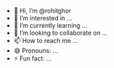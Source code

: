 - 👋 Hi, I’m @rohitghor
- 👀 I’m interested in ...
- 🌱 I’m currently learning ...
- 💞️ I’m looking to collaborate on ...
- 📫 How to reach me ...
- 😄 Pronouns: ...
- ⚡ Fun fact: ...

<!---
rohitghor/rohitghor is a ✨ special ✨ repository because its `README.md` (this file) appears on your GitHub profile.
You can click the Preview link to take a look at your changes.
--->
